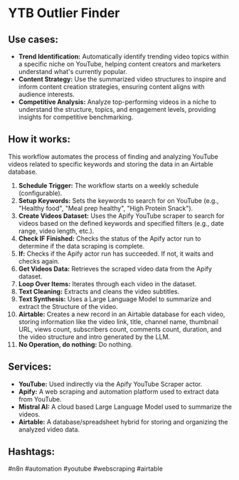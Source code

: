 # YTB Outlier Finder

## Use cases:

- **Trend Identification:** Automatically identify trending video topics within a specific niche on YouTube, helping content creators and marketers understand what's currently popular.
- **Content Strategy:** Use the summarized video structures to inspire and inform content creation strategies, ensuring content aligns with audience interests.
- **Competitive Analysis:** Analyze top-performing videos in a niche to understand the structure, topics, and engagement levels, providing insights for competitive benchmarking.

## How it works:

This workflow automates the process of finding and analyzing YouTube videos related to specific keywords and storing the data in an Airtable database.

1.  **Schedule Trigger:** The workflow starts on a weekly schedule (configurable).
2.  **Setup Keywords:** Sets the keywords to search for on YouTube (e.g., "Healthy food", "Meal prep healthy", "High Protein Snack").
3.  **Create Videos Dataset:** Uses the Apify YouTube scraper to search for videos based on the defined keywords and specified filters (e.g., date range, video length, etc.).
4.  **Check IF Finished:** Checks the status of the Apify actor run to determine if the data scraping is complete.
5.  **If:** Checks if the Apify actor run has succeeded. If not, it waits and checks again.
6.  **Get Videos Data:** Retrieves the scraped video data from the Apify dataset.
7.  **Loop Over Items:** Iterates through each video in the dataset.
8.  **Text Cleaning:** Extracts and cleans the video subtitles.
9.   **Text Synthesis:** Uses a Large Language Model to summarize and extract the Structure of the video.
10. **Airtable:** Creates a new record in an Airtable database for each video, storing information like the video link, title, channel name, thumbnail URL, views count, subscribers count, comments count, duration, and the video structure and intro generated by the LLM.
11. **No Operation, do nothing:** Do nothing.

## Services:

-   **YouTube:** Used indirectly via the Apify YouTube Scraper actor.
-   **Apify:** A web scraping and automation platform used to extract data from YouTube.
-   **Mistral AI:** A cloud based Large Language Model used to summarize the videos.
-   **Airtable:** A database/spreadsheet hybrid for storing and organizing the analyzed video data.

## Hashtags:

#n8n #automation #youtube #webscraping #airtable
